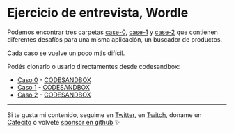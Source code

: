 # Ejercicio de entrevista, Wordle

Podemos encontrar tres carpetas [case-0](./case-0), [case-1](./case-1) y [case-2](./case-2) que contienen diferentes desafíos para una misma aplicación, un buscador de productos.

Cada caso se vuelve un poco más difícil.

Podés clonarlo o usarlo directamentes desde codesandbox:

* [Caso 0](https://github.com/goncy/interview-challenges/tree/main/wordle/case-0) - [CODESANDBOX](https://codesandbox.io/s/github/goncy/interview-challenges/tree/main/wordle/case-0)
* [Caso 1](https://github.com/goncy/interview-challenges/tree/main/wordle/case-1) - [CODESANDBOX](https://codesandbox.io/s/github/goncy/interview-challenges/tree/main/wordle/case-1)
* [Caso 2](https://github.com/goncy/interview-challenges/tree/main/wordle/case-2) - [CODESANDBOX](https://codesandbox.io/s/github/goncy/interview-challenges/tree/main/wordle/case-2)

---
Si te gusta mi contenido, seguime en [Twitter](https://twitter.gonzalopozzo.com), en [Twitch](https://twitch.gonzalopozzo.com), doname un [Cafecito](https://cafecito.gonzalopozzo.com) o volvete [sponsor en github](https://github.com/sponsors/goncy) ✨
